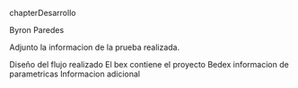 chapterDesarrollo

Byron Paredes

Adjunto la informacion de la prueba realizada.

Diseño del flujo realizado
El bex contiene el proyecto
Bedex informacion de parametricas
Informacion adicional
